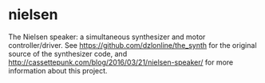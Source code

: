 # nielsen
The Nielsen speaker: a simultaneous synthesizer and motor controller/driver.
See https://github.com/dzlonline/the_synth for the original source of the synthesizer code, and http://cassettepunk.com/blog/2016/03/21/nielsen-speaker/ for more information about this project.
